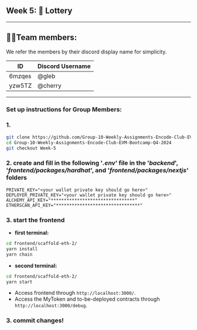 ## Week 5: 🎰 Lottery
---

## 🧑‍💻Team members:

We refer the members by their discord display name for simplicity.

| ID    |  Discord Username   |
|---------|-------------------|
| 6mzqes | @gleb       |
| yzw5TZ | @cherry        |

---

### Set up instructions for Group Members:
### 1. 
```sh
git clone https://github.com/Group-10-Weekly-Assignments-Encode-Club-EVM-Bootcamp-Q4-2024.git
cd Group-10-Weekly-Assignments-Encode-Club-EVM-Bootcamp-Q4-2024
git checkout Week-5
```
### 2. create and fill in the following '*.env*' file in the '*backend*', '*frontend/packages/hardhat*', and '*frontend/packages/nextjs*' folders
```env
PRIVATE_KEY="<your wallet private key should go here>"
DEPLOYER_PRIVATE_KEY="<your wallet private key should go here>"
ALCHEMY_API_KEY="********************************"
ETHERSCAN_API_KEY="********************************"
```
### 3. start the frontend

* **first terminal:**
```sh
cd frontend/scaffold-eth-2/
yarn install
yarn chain
```

* **second terminal:**
```sh
cd frontend/scaffold-eth-2/
yarn start
```
* Access frontend through `http://localhost:3000/`.
* Access the MyToken and to-be-deployed contracts through `http://localhost:3000/debug`.

### 3. commit changes!


